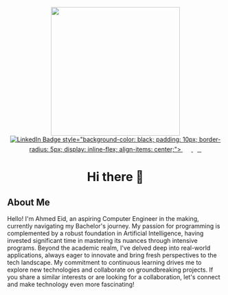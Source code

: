 <div id="header" align="center">
  <img src="https://media.giphy.com/media/2IudUHdI075HL02Pkk/giphy.gif" width="300"/> <!-- Adjusted width to 300 -->
</div>

<div id="badges" align="center">
  <a href="https://www.linkedin.com/in/ahmed-1eid/">
    <img src="https://img.shields.io/badge/LinkedIn-blue?style=for-the-badge&logo=linkedin&logoColor=white" alt="LinkedIn Badge"/>
  </a>
<a href="https://twitter.com/ahmedeid553">
   style="background-color: black; padding: 10px; border-radius: 5px; display: inline-flex; align-items: center;">
    <svg role="img" viewBox="0 0 24 24" xmlns="http://www.w3.org/2000/svg" width="20" height="20" fill="white"><path d="M12 0L1.75 6v12L12 24l10.25-6v-12zm.75 4.61l1.98.01-2.47 2.4 2.46 2.4-1.98.02L12 7.02l-1.73 2.4-1.99-.01 2.47-2.4-2.46-2.4 1.98-.02L12 4.61zm0 14.78l-1.73-2.4 1.73-2.4 1.73 2.4-1.73 2.4zm-4.92-.59l1.98.01-2.47-2.4 2.46-2.4-1.98-.02L7.08 16l-1.73-2.4-1.99.01 2.47 2.4-2.46 2.4 1.98.02L7.08 19zm9.84 0l1.98-.01-2.47-2.4 2.46-2.4-1.98.02L16.92 16l-1.73-2.4-1.99-.01 2.47 2.4-2.46 2.4 1.98-.02L16.92 19zM7.08 8l-1.73 2.4 1.73 2.4 1.73-2.4L7.08 8zm9.84 0l-1.73 2.4 1.73 2.4 1.73-2.4-1.73-2.4z"/></svg>
    <span style="color: white; margin-left: 10px;">X</span>
  </a>


# Hi there 👋

</div>

## About Me

Hello! I'm Ahmed Eid, an aspiring Computer Engineer in the making, currently navigating my Bachelor's journey. My passion for programming is complemented by a robust foundation in Artificial Intelligence, having invested significant time in mastering its nuances through intensive programs. Beyond the academic realm, I've delved deep into real-world applications, always eager to innovate and bring fresh perspectives to the tech landscape. My commitment to continuous learning drives me to explore new technologies and collaborate on groundbreaking projects. If you share a similar interests or are looking for a collaboration, let's connect and make technology even more fascinating!
